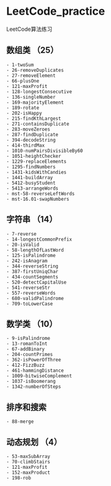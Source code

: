 # LeetCode_practice
LeetCode算法练习

## 数组类 （25）
    - 1-twoSum
    - 26-removeDuplicates
    - 27-removeElement
    - 66-plusOne
    - 121-maxProfit
    - 128-longestConsecutive
    - 136-singleNumber
    - 169-majorityElement
    - 189-rotate
    - 202-isHappy
    - 215-findKthLargest
    - 271-containsDuplicate
    - 283-moveZeroes
    - 287-findDuplicate
    - 394-decodeString
    - 414-thirdMax
    - 1010-numPairsDivisibleBy60
    - 1051-heightChecker
    - 1229-replaceElements
    - 1295-findNumbers
    - 1431-kidsWithCandies
    - 1441-buildArray
    - 5412-busyStudent
    - 5413-arrangeWords
    - mst-58-reverseLeftWords
    - mst-16.01-swapNumbers

## 字符串 （14）
    - 7-reverse
    - 14-longestCommonPrefix
    - 20-isValid
    - 58-lengthOfLastWord
    - 125-isPalindrome
    - 242-isAnagram
    - 344-reverseString
    - 387-firstUniqChar
    - 434-countSegments
    - 520-detectCapitalUse
    - 541-reverseStr
    - 557-reverseWords
    - 680-validPalindrome
    - 709-toLowerCase
    
## 数学类 （10）
    - 9-isPalindrome
    - 13-romanToInt
    - 67-addBinary
    - 204-countPrimes
    - 362-isPowerOfThree
    - 412-FizzBuzz
    - 461-hammingDistance
    - 1009-bitwiseComplement
    - 1037-isBoomerang
    - 1342-numberOfSteps

## 排序和搜索 
    - 88-merge

## 动态规划 （4）
    - 53-maxSubArray
    - 70-climbStairs
    - 121-maxProfit
    - 152-maxProduct
    - 198-rob


